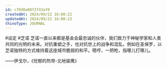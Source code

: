 ```yaml
---
id: c7698a08f2f43af0
createdAt: 2024/09/22 16:00:22
updatedAt: 2024/09/22 16:00:22
thinoType: JOURNAL
---
```

#设定 #芝诺   芝诺一直以来都是基金会最忠诚的伙伴，我们致力于神秘学家和人类共同的光明的未来。对抗重塑之手，也对抗世上的战争和混乱。例如在圣保罗，以芝诺独特的方式维持着这座城市脆弱的和平。嗯哼，一把枪，指哪儿打哪儿。

——伊戈尔，《忧郁的热带-北地骏鹰》